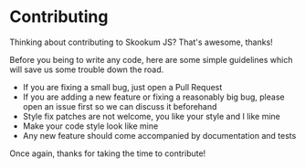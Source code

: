 
# Contributing

Thinking about contributing to Skookum JS? That's awesome, thanks!

Before you being to write any code, here are some simple guidelines which will save
us some trouble down the road.

* If you are fixing a small bug, just open a Pull Request
* If you are adding a new feature or fixing a reasonably big bug, please open an issue
first so we can discuss it beforehand
* Style fix patches are not welcome, you like your style and I like mine
* Make your code style look like mine
* Any new feature should come accompanied by documentation and tests

Once again, thanks for taking the time to contribute!
